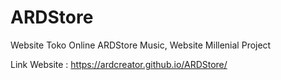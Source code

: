 # ARDStore
Website Toko Online ARDStore Music, Website Millenial Project

Link Website : https://ardcreator.github.io/ARDStore/
